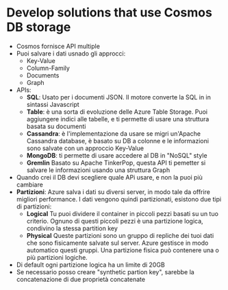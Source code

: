 # Develop solutions that use Cosmos DB storage

- Cosmos fornisce API multiple
- Puoi salvare i dati usnado gli approcci:
  - Key-Value
  - Column-Family
  - Documents
  - Graph
- APIs:
  - **SQL**: Usato per i documenti JSON. Il motore converte la SQL in in sintassi Javascript
  - **Table**: è una sorta di evoluzione  delle Azure Table Storage. Puoi aggiungere indici alle tabelle, e ti permette di usare una struttura basata su documenti
  - **Cassandra**: è l'implementazione da usare se migri un'Apache Cassandra database, è basato su DB a colonne e le informazioni sono salvate con un approccio Key-Value
  - **MongoDB**: ti permette di usare accedere al DB in "NoSQL" style
  - **Gremlin** Basato su Apache TinkerPop, questa API ti pemetter si salvare le informazioni usando una struttura Graph
- Quando crei il DB devi scegliere quale APi usare, e non la puoi più cambiare
- **Partizioni**: Azure salva i dati su diversi server, in modo tale da offrire migliori performance. I dati vengono quindi partizionati, esistono due tipi di partizioni:
  - **Logical** Tu puoi dividere il container in piccoli pezzi basati su un tuo criterio. Ognuno di questi piccoli pezzi è una partizione logica, condivino la stessa partition key
  - **Physical** Queste partizioni sono un gruppo di repliche dei tuoi dati che sono fisicamente salvate sul server. Azure gestisce in modo automatico questi gruppi. Una partizione fisica può contenere una o più partizioni logiche.
- Di default ogni partizione logica ha un limite di 20GB
- Se necessario posso creare "synthetic partion key", sarebbe la concatenazione di due proprietà concatenate